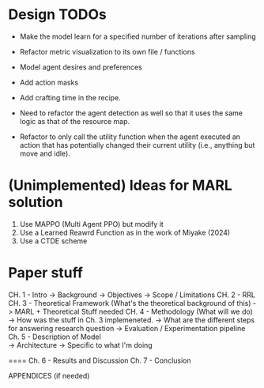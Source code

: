 # Design TODOs

- Make the model learn for a specified number of iterations after sampling
- Refactor metric visualization to its own file / functions


- Model agent desires and preferences
- Add action masks
- Add crafting time in the recipe.
- Need to refactor the agent detection as well so that it uses the same logic as that of the resource map.
- Refactor to only call the utility function when the agent executed an action that has potentially changed their current utility (i.e., anything but move and idle).

# (Unimplemented) Ideas for MARL solution
1. Use MAPPO (Multi Agent PPO) but modify it 
2. Use a Learned Reawrd Function as in the work of Miyake (2024) 
3. Use a CTDE scheme


# Paper stuff
CH. 1 - Intro
    -> Background 
    -> Objectives 
    -> Scope / Limitations
CH. 2 - RRL
CH. 3 - Theoretical Framework (What's the theoretical background of this)
    -> MARL +  Theoretical Stuff needed
CH. 4 - Methodology (What will we do) 
    -> How was the stuff in Ch. 3 implemeneted.
    -> What are the different steps for answering research question
    -> Evaluation / Experimentation pipeline
Ch. 5 - Description of Model  
    -> Architecture
    -> Specific to what I'm doing 

====
Ch. 6 - Results and Discussion
Ch. 7 - Conclusion

APPENDICES (if needed) 
